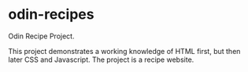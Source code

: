 # odin-recipes

Odin Recipe Project.

This project demonstrates a working knowledge of HTML first, but then later CSS and Javascript. The project is a recipe website.
